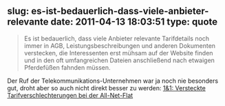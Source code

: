 slug: es-ist-bedauerlich-dass-viele-anbieter-relevante
date: 2011-04-13 18:03:51
type: quote
---

> Es ist bedauerlich, dass viele Anbieter relevante Tarifdetails noch immer in AGB, Leistungsbeschreibungen und anderen Dokumenten verstecken, die Interessenten erst mühsam auf der Website finden und in den oft umfangreichen Dateien anschließend nach etwaigen Pferdefüßen fahnden müssen.

Der Ruf der Telekommunikations-Unternehmen war ja noch nie besonders gut, droht aber so auch nicht direkt besser zu werden: [1&1: Versteckte Tarifverschlechterungen bei der All-Net-Flat](http://www.teltarif.de/1-und-1-all-net-flat-tarifverschlechterung-heimlich-versteckt-flatrate/news/42320.html)
